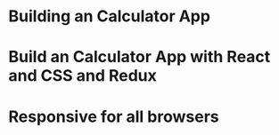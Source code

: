 # Building an Calculator App 
# Build an Calculator App with React and CSS and Redux
# Responsive for all browsers 
